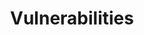 ---
layout: default
title: Vulnerabilities
nav_order: 4
has_children: false
nav_exclude: true
search_exclude: true
---
